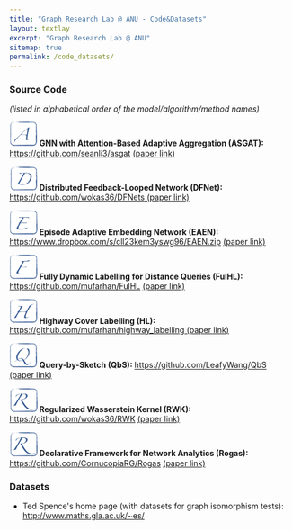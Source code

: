 ```yaml
---
title: "Graph Research Lab @ ANU - Code&Datasets"
layout: textlay
excerpt: "Graph Research Lab @ ANU"
sitemap: true
permalink: /code_datasets/
---
```


### Source Code ### 
_(listed in alphabetical order of the model/algorithm/method names)_

 <div class="row">
 
 <div class="col-sm-18 clearfix">
  <div class="newwell">
   
   <img src="../images/letters/letter-a.png" alt="E" width="50"><strong> GNN with Attention-Based Adaptive Aggregation (ASGAT): </strong><a href="https://github.com/seanli3/asgat">https://github.com/seanli3/asgat</a> <a href="https://arxiv.org/abs/2103.14187"> (paper link)</a>   
   
   <img src="../images/letters/letter-d.png" alt="D" width="50"><strong>  Distributed Feedback-Looped Network (DFNet): </strong><a href="https://github.com/wokas36/DFNets">https://github.com/wokas36/DFNets</a><a href="https://proceedings.neurips.cc/paper/2019/file/f87522788a2be2d171666752f97ddebb-Paper.pdf"> (paper link)</a>
 <!--  <p style="margin-left:8%;margin-top: -35px;"><em> (A graph neural network with spectral filter)</em></p> -->

   <img src="../images/letters/letter-e.png" alt="E" width="50"><strong>  Episode Adaptive Embedding Network (EAEN): </strong><a href="https://www.dropbox.com/s/cll23kem3yswg96/EAEN.zip">https://www.dropbox.com/s/cll23kem3yswg96/EAEN.zip</a> <a href="https://arxiv.org/abs/2106.09398"> (paper link)</a> 

   <img src="../images/letters/letter-f.png" alt="F" width="50"><strong>  Fully Dynamic Labelling for Distance Queries (FulHL): </strong><a href="https://github.com/mufarhan/FulHL">https://github.com/mufarhan/FulHL</a> <a href="https://link.springer.com/article/10.1007%2Fs00778-021-00707-z"> (paper link)</a> 
   
   <img src="../images/letters/letter-h.png" alt="H" width="50"><strong>  Highway Cover Labelling (HL): </strong><a href="https://github.com/mufarhan/highway_labelling">https://github.com/mufarhan/highway_labelling</a><a href="https://arxiv.org/abs/1812.02363"> (paper link)</a>

   <img src="../images/letters/letter-q.png" alt="Q" width="50"><strong>  Query-by-Sketch (QbS): </strong><a href="https://github.com/LeafyWang/QbS">https://github.com/LeafyWang/QbS</a><a href="https://dl.acm.org/doi/10.1145/3448016.3452826"> (paper link)</a> 
   
   <img src="../images/letters/letter-r.png" alt="R" width="50"><strong>  Regularized Wasserstein Kernel (RWK): </strong><a href="https://github.com/wokas36/RWK">https://github.com/wokas36/RWK</a> <a href="https://arxiv.org/pdf/2110.02554.pdf"> (paper link)</a>
   
   <img src="../images/letters/letter-r.png" alt="R" width="50"><strong>  Declarative Framework for Network Analytics (Rogas): </strong><a href="https://github.com/CornucopiaRG/Rogas">https://github.com/CornucopiaRG/Rogas</a> <a href="https://dl.acm.org/doi/10.14778/3007263.3007309"> (paper link)</a>
      
 </div>
 </div>
 
</div>

<!--<ul>  
<li>Distributed Feedback-Looped Networks (DFNets): <a href="https://github.com/wokas36/DFNets">https://github.com/wokas36/DFNets</a><a href="https://proceedings.neurips.cc/paper/2019/file/f87522788a2be2d171666752f97ddebb-Paper.pdf"> (paper link)</a></li>
<li>Highway Labelling (HL): <a href="https://github.com/mufarhan/highway_labelling">https://github.com/mufarhan/highway_labelling</a><a href="https://arxiv.org/abs/1812.02363"> (paper link)</a></li>
<li>Episode Adaptive Embedding Networks (EAENs): <a href="https://www.dropbox.com/s/cll23kem3yswg96/EAEN.zip">https://www.dropbox.com/s/cll23kem3yswg96/EAEN.zip</a> <a href="https://arxiv.org/abs/2106.09398"> (paper link)</a></li>
<li>Declarative Framework for Network Analytics (Rogas): <a href="https://github.com/CornucopiaRG/Rogas">https://github.com/CornucopiaRG/Rogas</a> <a href="https://dl.acm.org/doi/10.14778/3007263.3007309"> (paper link)</a></li>
</ul>-->





### Datasets

<ul>
<li>Ted Spence's home page (with datasets for graph isomorphism tests): <a href="http://www.maths.gla.ac.uk/~es/">http://www.maths.gla.ac.uk/~es/</a></li>
</ul>  

<br>
